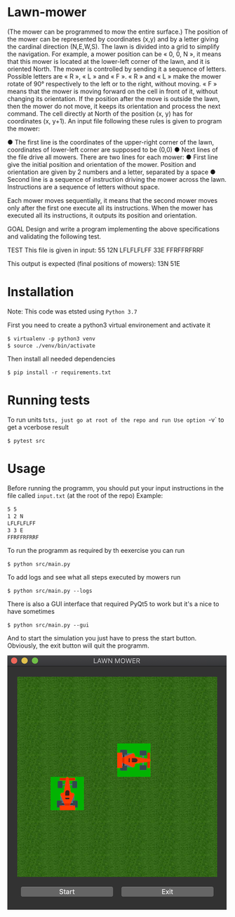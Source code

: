 # Lawn-mower

(The mower can be programmed to mow the entire surface.)
The position of the mower can be represented by coordinates (x,y) and by a letter giving the cardinal direction (N,E,W,S). The lawn is divided into a grid to simplify the navigation.
For example, a mower position can be « 0, 0, N », it means that this mower is located at the lower-left corner of the lawn, and it is oriented North.
The mower is controlled by sending it a sequence of letters. Possible letters are « R », « L » and « F ». « R » and « L » make the mower rotate of 90° respectively to the left or to the right, without moving. « F » means that the mower is moving forward on the cell in front of it, without changing its orientation.
If the position after the move is outside the lawn, then the mower do not move, it keeps its orientation and process the next command.
The cell directly at North of the position (x, y) has for coordinates (x, y+1).
An input file following these rules is given to program the mower:

● The first line is the coordinates of the upper-right corner of the lawn, coordinates of
lower-left corner are supposed to be (0,0)
● Next lines of the file drive all mowers. There are two lines for each mower:
● First line give the initial position and orientation of the mower. Position and orientation are given by 2 numbers and a letter, separated by a space
● Second line is a sequence of instruction driving the mower across the lawn. Instructions are a sequence of letters without space.

Each mower moves sequentially, it means that the second mower moves only after the first one execute all its instructions.
When the mower has executed all its instructions, it outputs its position and orientation.

GOAL
Design and write a program implementing the above specifications and validating the following test.

TEST
This file is given in input: 55
12N
LFLFLFLFF
33E
FFRFFRFRRF

This output is expected (final positions of mowers): 
13N
51E


# Installation

Note: This code was etsted using `Python 3.7`

First you need to create a python3 virtual environement and activate it
```
$ virtualenv -p python3 venv
$ source ./venv/bin/activate
```

Then install all needed dependencies
```
$ pip install -r requirements.txt
```

# Running tests

To run units t`sts, just go at root of the repo and run
Use option `-v` to get a vcerbose result
```
$ pytest src 
```

# Usage

Before running the programm, you should put your input instructions in the file called `input.txt` (at the root of the repo)
Example:
```
5 5
1 2 N
LFLFLFLFF
3 3 E
FFRFFRFRRF
```
To run the programm as required by th eexercise you can run
```
$ python src/main.py
```

To add logs and see what all steps executed by mowers run
```
$ python src/main.py --logs
```

There is also a GUI interface that required PyQt5 to work but it's a nice to have sometimes
```
$ python src/main.py --gui
```

And to start the simulation you just have to press the start button. 
Obviously, the exit button will quit the programm.


![Alt text](gui.png?raw=true "GUI Screenshot")